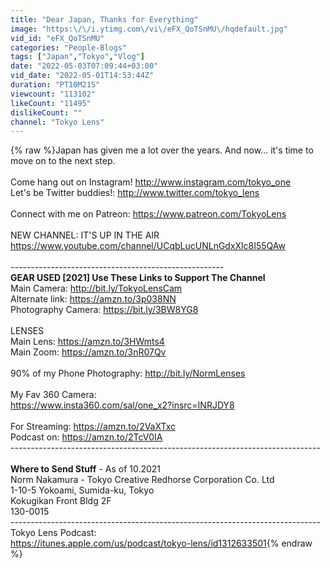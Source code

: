 ```yaml
---
title: "Dear Japan, Thanks for Everything"
image: "https:\/\/i.ytimg.com\/vi\/eFX_QoTSnMU\/hqdefault.jpg"
vid_id: "eFX_QoTSnMU"
categories: "People-Blogs"
tags: ["Japan","Tokyo","Vlog"]
date: "2022-05-03T07:09:44+03:00"
vid_date: "2022-05-01T14:53:44Z"
duration: "PT10M21S"
viewcount: "113102"
likeCount: "11495"
dislikeCount: ""
channel: "Tokyo Lens"
---
```

{% raw %}Japan has given me a lot over the years. And now... it's time to move on to the next step.<br /><br />Come hang out on Instagram! <a rel="nofollow" target="blank" href="http://www.instagram.com/tokyo_one">http://www.instagram.com/tokyo_one</a><br />Let's be Twitter buddies!:  <a rel="nofollow" target="blank" href="http://www.twitter.com/tokyo_lens">http://www.twitter.com/tokyo_lens</a><br /><br />Connect with me on Patreon: <a rel="nofollow" target="blank" href="https://www.patreon.com/TokyoLens">https://www.patreon.com/TokyoLens</a> <br /><br />NEW CHANNEL: IT'S UP IN THE AIR <br /><a rel="nofollow" target="blank" href="https://www.youtube.com/channel/UCqbLucUNLnGdxXlc8I55QAw">https://www.youtube.com/channel/UCqbLucUNLnGdxXlc8I55QAw</a><br /><br />-----------------------------------------------------<br />**GEAR USED [2021] Use These Links to Support The Channel**<br />Main Camera: <a rel="nofollow" target="blank" href="http://bit.ly/TokyoLensCam">http://bit.ly/TokyoLensCam</a><br />Alternate link: <a rel="nofollow" target="blank" href="https://amzn.to/3p038NN">https://amzn.to/3p038NN</a><br />Photography Camera: <a rel="nofollow" target="blank" href="https://bit.ly/3BW8YG8">https://bit.ly/3BW8YG8</a><br /><br />LENSES<br />Main Lens: <a rel="nofollow" target="blank" href="https://amzn.to/3HWmts4">https://amzn.to/3HWmts4</a><br />Main Zoom: <a rel="nofollow" target="blank" href="https://amzn.to/3nR07Qv">https://amzn.to/3nR07Qv</a><br /><br />90% of my Phone Photography: <a rel="nofollow" target="blank" href="http://bit.ly/NormLenses">http://bit.ly/NormLenses</a><br /><br />My Fav 360 Camera: <br /><a rel="nofollow" target="blank" href="https://www.insta360.com/sal/one_x2?insrc=INRJDY8">https://www.insta360.com/sal/one_x2?insrc=INRJDY8</a><br /><br />For Streaming: <a rel="nofollow" target="blank" href="https://amzn.to/2VaXTxc">https://amzn.to/2VaXTxc</a><br />Podcast on: <a rel="nofollow" target="blank" href="https://amzn.to/2TcV0IA">https://amzn.to/2TcV0IA</a><br />-----------------------------------------------------------------------------<br /><br />**Where to Send Stuff** - As of 10.2021<br />Norm Nakamura - Tokyo Creative Redhorse Corporation Co. Ltd<br />1-10-5 Yokoami, Sumida-ku, Tokyo<br />Kokugikan Front Bldg 2F<br />130-0015<br />-----------------------------------------------------------------------------<br />Tokyo Lens Podcast:<br /><a rel="nofollow" target="blank" href="https://itunes.apple.com/us/podcast/tokyo-lens/id1312633501">https://itunes.apple.com/us/podcast/tokyo-lens/id1312633501</a>{% endraw %}
